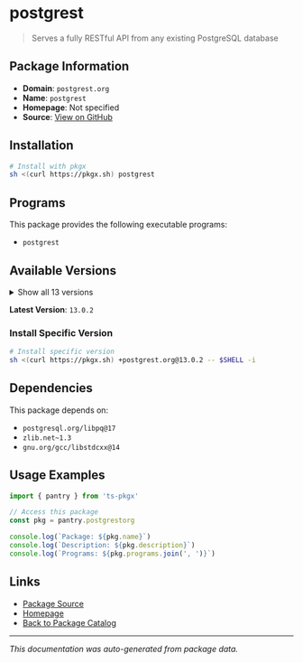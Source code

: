 # postgrest

> Serves a fully RESTful API from any existing PostgreSQL database

## Package Information

- **Domain**: `postgrest.org`
- **Name**: `postgrest`
- **Homepage**: Not specified
- **Source**: [View on GitHub](https://github.com/pkgxdev/pantry/tree/main/projects/postgrest.org/package.yml)

## Installation

```bash
# Install with pkgx
sh <(curl https://pkgx.sh) postgrest
```

## Programs

This package provides the following executable programs:

- `postgrest`

## Available Versions

<details>
<summary>Show all 13 versions</summary>

- `13.0.2`, `13.0.1`, `13.0.0`, `12.2.12`, `12.2.11`
- `12.2.10`, `12.2.9`, `12.2.8`, `12.2.7`, `12.2.6`
- `12.2.5`, `12.2.4`, `12.2.3`

</details>

**Latest Version**: `13.0.2`

### Install Specific Version

```bash
# Install specific version
sh <(curl https://pkgx.sh) +postgrest.org@13.0.2 -- $SHELL -i
```

## Dependencies

This package depends on:

- `postgresql.org/libpq@17`
- `zlib.net~1.3`
- `gnu.org/gcc/libstdcxx@14`

## Usage Examples

```typescript
import { pantry } from 'ts-pkgx'

// Access this package
const pkg = pantry.postgrestorg

console.log(`Package: ${pkg.name}`)
console.log(`Description: ${pkg.description}`)
console.log(`Programs: ${pkg.programs.join(', ')}`)
```

## Links

- [Package Source](https://github.com/pkgxdev/pantry/tree/main/projects/postgrest.org/package.yml)
- [Homepage](#)
- [Back to Package Catalog](../package-catalog.md)

---

*This documentation was auto-generated from package data.*

